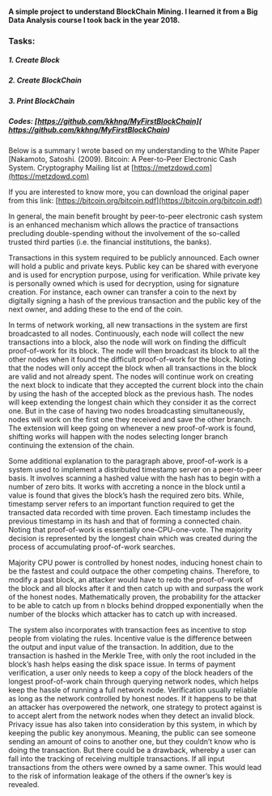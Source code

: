 #### A simple project to understand BlockChain Mining. I learned it from a Big Data Analysis course I took back in the year 2018.

### Tasks:

##### 1. Create Block
##### 2. Create BlockChain
##### 3. Print BlockChain


##### Codes: [https://github.com/kkhng/MyFirstBlockChain]( https://github.com/kkhng/MyFirstBlockChain)

Below is a summary I wrote based on my understanding to the White Paper [Nakamoto, Satoshi. (2009). Bitcoin: A Peer-to-Peer Electronic Cash System. Cryptography Mailing list at [https://metzdowd.com](https://metzdowd.com)

If you are interested to know more, you can download the original paper from this link: [https://bitcoin.org/bitcoin.pdf](https://bitcoin.org/bitcoin.pdf) 

In general, the main benefit brought by peer-to-peer electronic cash system is an enhanced mechanism which allows the practice of transactions precluding double-spending without the involvement of the so-called trusted third parties (i.e. the financial institutions, the banks).

Transactions in this system required to be publicly announced. Each owner will hold a public and private keys. Public key can be shared with everyone and is used for encryption purpose, using for verification. While private key is personally owned which is used for decryption, using for signature creation. For instance, each owner can transfer a coin to the next by digitally signing a hash of the previous transaction and the public key of the next owner, and adding these to the end of the coin. 

In terms of network working, all new transactions in the system are first broadcasted to all nodes. Continuously, each node will collect the new transactions into a block, also the node will work on finding the difficult proof-of-work for its block. The node will then broadcast its block to all the other nodes when it found the difficult proof-of-work for the block. Noting that the nodes will only accept the block when all transactions in the block are valid and not already spent. The nodes will continue work on creating the next block to indicate that they accepted the current block into the chain by using the hash of the accepted block as the previous hash. The nodes will keep extending the longest chain which they consider it as the correct one. But in the case of having two nodes broadcasting simultaneously, nodes will work on the first one they received and save the other branch. The extension will keep going on whenever a new proof-of-work is found, shifting works will happen with the nodes selecting longer branch continuing the extension of the chain. 

Some additional explanation to the paragraph above, proof-of-work is a system used to implement a distributed timestamp server on a peer-to-peer basis. It involves scanning a hashed value with the hash has to begin with a number of zero bits. It works with accreting a nonce in the block until a value is found that gives the block’s hash the required zero bits. While, timestamp server refers to an important function required to get the transacted data recorded with time proven. Each timestamp includes the previous timestamp in its hash and that of forming a connected chain. Noting that proof-of-work is essentially one-CPU-one-vote. The majority decision is represented by the longest chain which was created during the process of accumulating proof-of-work searches. 

Majority CPU power is controlled by honest nodes, inducing honest chain to be the fastest and could outpace the other competing chains. Therefore, to modify a past block, an attacker would have to redo the proof-of-work of the block and all blocks after it and then catch up with and surpass the work of the honest nodes. Mathematically proven, the probability for the attacker to be able to catch up from n blocks behind dropped exponentially when the number of the blocks which attacker has to catch up with increased. 

The system also incorporates with transaction fees as incentive to stop people from violating the rules. Incentive value is the difference between the output and input value of the transaction. In addition, due to the transaction is hashed in the Merkle Tree, with only the root included in the block’s hash helps easing the disk space issue. In terms of payment verification, a user only needs to keep a copy of the block headers of the longest proof-of-work chain through querying network nodes, which helps keep the hassle of running a full network node. Verification usually reliable as long as the network controlled by honest nodes. If it happens to be that an attacker has overpowered the network, one strategy to protect against is to accept alert from the network nodes when they detect an invalid block. Privacy issue has also taken into consideration by this system, in which by keeping the public key anonymous. Meaning, the public can see someone sending an amount of coins to another one, but they couldn’t know who is doing the transaction. But there could be a drawback, whereby a user can fall into the tracking of receiving multiple transactions. If all input transactions from the others were owned by a same owner. This would lead to the risk of information leakage of the others if the owner’s key is revealed. 

